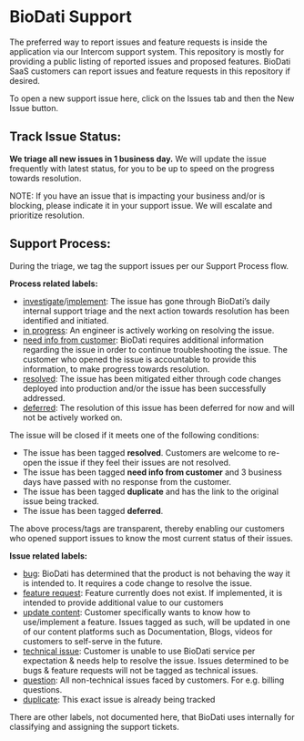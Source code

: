 # BioDati Support

The preferred way to report issues and feature requests is inside the application via our Intercom support system.  This repository is mostly for providing a public listing of reported issues and proposed features. BioDati SaaS customers can report issues and feature requests in this repository if desired.

To open a new support issue here, click on the Issues tab and then the New Issue button.

Track Issue Status:
------------------

**We triage all new issues in 1 business day.** We will update the issue frequently with latest status, for you to be up to speed on the progress towards resolution.

NOTE: If you have an issue that is impacting your business and/or is blocking, please indicate it in your support issue. We will escalate and prioritize resolution.

Support Process:
----------------
During the triage, we tag the support issues per our Support Process flow.

**Process related labels:**

-  [investigate](https://github.com/biodati/support/labels/investigate)/[implement](https://github.com/biodati/support/labels/implement): The issue has gone through BioDati’s daily internal support triage and the next action towards resolution has been identified and initiated.
- [in progress](https://github.com/biodati/support/labels/in%20progress): An engineer is actively working on resolving the issue.
- [need info from customer](https://github.com/biodati/support/labels/need%20info%20from%20customer): BioDati requires additional information regarding the issue in order to continue troubleshooting the issue. The customer who opened the issue is accountable to provide this information, to make progress towards resolution.
- [resolved](https://github.com/biodati/support/labels/resolved): The issue has been mitigated either through code changes deployed into production and/or the issue has been successfully addressed.
- [deferred](https://github.com/biodati/support/labels/deferred): The resolution of this issue has been deferred for now and will not be actively worked on.

The issue will be closed if it meets one of the following conditions:

- The issue has been tagged **resolved**. Customers are welcome to re-open the issue if they feel their issues are not resolved.
- The issue has been tagged **need info from customer** and 3 business days have passed with no response from the customer.
- The issue has been tagged **duplicate** and has the link to the original issue being tracked.
- The issue has been tagged **deferred**.

The above process/tags are transparent, thereby enabling our customers who opened support issues to know the most current status of their issues.

**Issue related labels:**

- [bug](https://github.com/biodati/support/labels/bug): BioDati has determined that the product is not behaving the way it is intended to. It requires a code change to resolve the issue.
- [feature request](https://github.com/biodati/support/labels/feature%20request): Feature currently does not exist. If implemented, it is intended to provide additional value to our customers
- [update content](https://github.com/biodati/support/labels/update%20content): Customer specifically wants to know how to use/implement a feature. Issues tagged as such, will be updated in one of our content platforms such as Documentation, Blogs, videos for customers to self-serve in the future.
- [technical issue](https://github.com/biodati/support/labels/technical%20issue):  Customer is unable to use BioDati service per expectation & needs help to resolve the issue. Issues determined to be bugs & feature requests will not be tagged as technical issues.
- [question](https://github.com/biodati/support/labels/question): All non-technical issues faced by customers. For e.g. billing questions.
- [duplicate](https://github.com/biodati/support/labels/duplicate): This exact issue is already being tracked

There are other labels, not documented here, that BioDati uses internally for classifying and assigning the support tickets.

